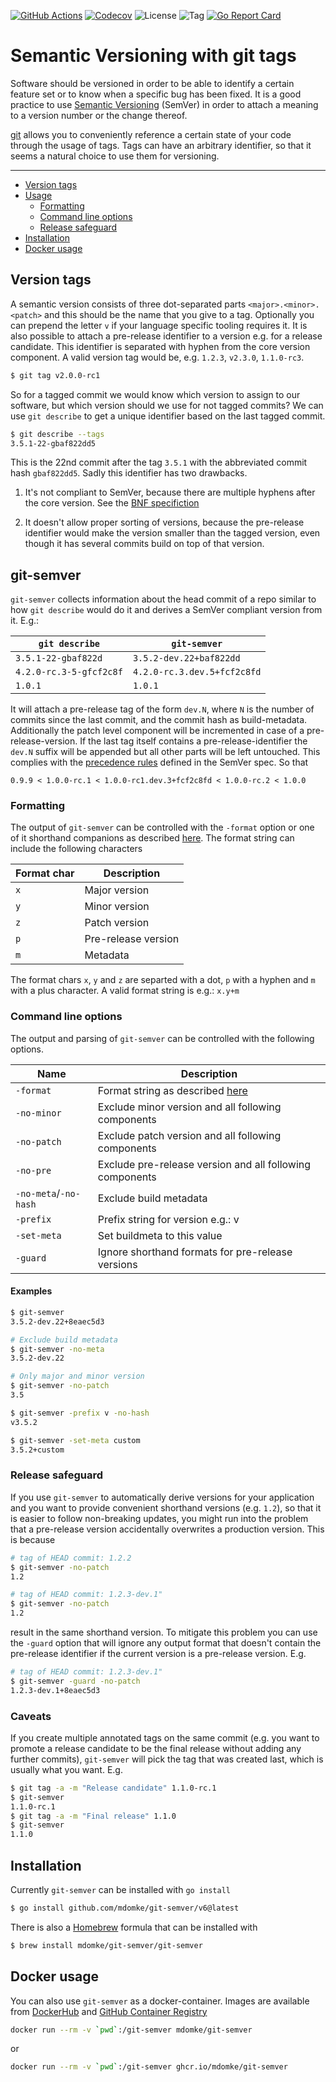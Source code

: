 [![GitHub Actions](https://img.shields.io/github/workflow/status/mdomke/git-semver/lint-and-test)](https://github.com/mdomke/git-semver/actions?query=workflow%3Alint-and-test)
[![Codecov](https://codecov.io/gh/mdomke/git-semver/branch/master/graph/badge.svg)](https://codecov.io/gh/mdomke/git-semver)
![License](https://img.shields.io/github/license/mdomke/git-semver.svg)
![Tag](https://img.shields.io/github/tag/mdomke/git-semver.svg)
[![Go Report Card](https://goreportcard.com/badge/github.com/mdomke/git-semver)](https://goreportcard.com/report/github.com/mdomke/git-semver)

# Semantic Versioning with git tags

Software should be versioned in order to be able to identify a certain
feature set or to know when a specific bug has been fixed. It is a good
practice to use [Semantic Versioning](https://semver.org/) (SemVer) in
order to attach a meaning to a version number or the change thereof.

[git](https://git-scm.com/) allows you to conveniently reference a certain
state of your code through the usage of tags. Tags can have an arbitrary
identifier, so that it seems a natural choice to use them for versioning.

---

* [Version tags](#version-tags)
* [Usage](#git-semver)
   * [Formatting](#formatting)
   * [Command line options](#command-line-options)
   * [Release safeguard](#release-safeguard)
* [Installation](#installation)
* [Docker usage](#docker-usage)


## Version tags

A semantic version consists of three dot-separated parts `<major>.<minor>.<patch>`
and this should be the name that you give to a tag. Optionally you can prepend
the letter `v` if your language specific tooling requires it. It is also possible
to attach a pre-release identifier to a version e.g. for a release candidate. This
identifier is separated with hyphen from the core version component. A valid version
tag would be, e.g. `1.2.3`, `v2.3.0`, `1.1.0-rc3`.

```sh
$ git tag v2.0.0-rc1
```

So for a tagged commit we would know which version to assign to our software, but
which version should we use for not tagged commits? We can use `git describe` to
get a unique identifier based on the last tagged commit.

```sh
$ git describe --tags
3.5.1-22-gbaf822dd5
```

This is the 22nd commit after the tag `3.5.1` with the abbreviated commit hash `gbaf822dd5`.
Sadly this identifier has two drawbacks.

1. It's not compliant to SemVer, because there are multiple hyphens after the core version.
   See the [BNF specifiction](https://github.com/semver/semver/blob/master/semver.md#backusnaur-form-grammar-for-valid-semver-versions)

2. It doesn't allow proper sorting of versions, because the pre-release identifier would
   make the version smaller than the tagged version, even though it has several commits build
   on top of that version.

## git-semver

`git-semver` collects information about the head commit of a repo similar to how
`git describe` would do it and derives a SemVer compliant version from it. E.g.:

| `git describe`          | `git-semver`                |
| ---                     | ---                         |
| `3.5.1-22-gbaf822d`     | `3.5.2-dev.22+baf822dd`     |
| `4.2.0-rc.3-5-gfcf2c8f` | `4.2.0-rc.3.dev.5+fcf2c8fd` |
| `1.0.1`                 | `1.0.1`                     |

It will attach a pre-release tag of the form `dev.N`, where `N` is the number of commits
since the last commit, and the commit hash as build-metadata. Additionally the patch level
component will be incremented in case of a pre-release-version. If the last tag itself
contains a pre-release-identifier the `dev.N` suffix will be appended but all other parts
will be left untouched. This complies with the [precedence rules](https://semver.org/#spec-item-11)
defined in the SemVer spec. So that

```
0.9.9 < 1.0.0-rc.1 < 1.0.0-rc1.dev.3+fcf2c8fd < 1.0.0-rc.2 < 1.0.0
```

### Formatting

The output of `git-semver` can be controlled with the `-format` option or one of it shorthand
companions as described [here](#command-line-options). The format string can include the following
characters

| Format char | Description         |
| ---         | ---                 |
| `x`         | Major version       |
| `y`         | Minor version       |
| `z`         | Patch version       |
| `p`         | Pre-release version |
| `m`         | Metadata            |

The format chars `x`, `y` and `z` are separted with a dot, `p` with a hyphen and `m` with a
plus character. A valid format string is e.g.: `x.y+m`

### Command line options

The output and parsing of `git-semver` can be controlled with the following options.

| Name                  | Description                                              |
| ---                   | ---                                                      |
| `-format`             | Format string as described [here](#formatting)           |
| `-no-minor`           | Exclude minor version and all following components       |
| `-no-patch`           | Exclude patch version and all following components       |
| `-no-pre`             | Exclude pre-release version and all following components |
| `-no-meta`/`-no-hash` | Exclude build metadata                                   |
| `-prefix`             | Prefix string for version e.g.: v                        |
| `-set-meta`           | Set buildmeta to this value                              |
| `-guard`              | Ignore shorthand formats for pre-release versions        |


#### Examples

```sh
$ git-semver
3.5.2-dev.22+8eaec5d3

# Exclude build metadata
$ git-semver -no-meta
3.5.2-dev.22

# Only major and minor version
$ git-semver -no-patch
3.5

$ git-semver -prefix v -no-hash
v3.5.2

$ git-semver -set-meta custom
3.5.2+custom
```

### Release safeguard

If you use `git-semver` to automatically derive versions for your application and you
want to provide convenient shorthand versions (e.g. `1.2`), so that it is easier to follow
non-breaking updates, you might run into the problem that a pre-release version accidentally 
overwrites a production version. This is because

```sh
# tag of HEAD commit: 1.2.2
$ git-semver -no-patch
1.2

# tag of HEAD commit: 1.2.3-dev.1"
$ git-semver -no-patch
1.2
```

result in the same shorthand version. To mitigate this problem you can use the `-guard` option
that will ignore any output format that doesn't contain the pre-release identifier if the current
version is a pre-release version. E.g.

```sh
# tag of HEAD commit: 1.2.3-dev.1"
$ git-semver -guard -no-patch
1.2.3-dev.1+8eaec5d3
```

### Caveats

If you create multiple annotated tags on the same commit (e.g. you want to promote a release candidate
to be the final release without adding any further commits), `git-semver` will pick the tag that was
created last, which is usually what you want. E.g.

```sh
$ git tag -a -m "Release candidate" 1.1.0-rc.1 
$ git-semver
1.1.0-rc.1
$ git tag -a -m "Final release" 1.1.0
$ git-semver
1.1.0
```

## Installation

Currently `git-semver` can be installed with `go install`

```sh
$ go install github.com/mdomke/git-semver/v6@latest
```

There is also a [Homebrew](https://brew.sh/) formula that can be installed with

```sh
$ brew install mdomke/git-semver/git-semver
```

## Docker usage

You can also use `git-semver` as a docker-container. Images are available from [DockerHub][1] and
[GitHub Container Registry][2]

```sh
docker run --rm -v `pwd`:/git-semver mdomke/git-semver
```
or
```sh
docker run --rm -v `pwd`:/git-semver ghcr.io/mdomke/git-semver
```

[1]: https://hub.docker.com/r/mdomke/git-semver
[2]: https://github.com/mdomke/git-semver/pkgs/container/git-semver
